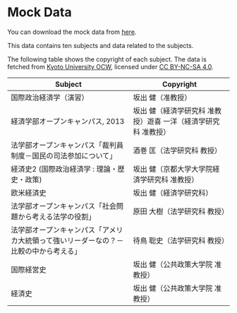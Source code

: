 # Mock Data

You can download the mock data from [here](https://drive.google.com/file/d/1dIvY5CSnryzk_WcUtHWlQihC_h28C-HP/view?usp=drivesdk).

This data contains ten subjects and data related to the subjects.

The following table shows the copyright of each subject. The data is fetched from [Kyoto University OCW](https://ocw.kyoto-u.ac.jp/en/), licensed under [CC BY-NC-SA 4.0](https://creativecommons.org/licenses/by-nc-sa/4.0/deed.en).

| Subject | Copyright |
| --- | --- |
| 国際政治経済学（演習）                                    | 坂出 健（准教授）|
| 経済学部オープンキャンパス, 2013                                     | 坂出 健（経済学研究科 准教授）遊喜 一洋（経済学研究科 准教授）|
| 法学部オープンキャンパス「裁判員制度－国民の司法参加について」                 | 酒巻 匡（法学研究科 教授）|
| 経済史2 (国際政治経済学 : 理論・歴史・政策)                               | 坂出 健（京都大学大学院経済学研究科 准教授）|
| 欧米経済史                                                            | 坂出 健（経済学研究科）    |
| 法学部オープンキャンパス「社会問題から考える法学の役割」                      | 原田 大樹（法学研究科 教授） |
| 法学部オープンキャンパス「アメリカ大統領って強いリーダーなの？－比較の中から考える」 | 待鳥 聡史（法学研究科 教授） |
| 国際経営史| 坂出 健（公共政策大学院 准教授）|
| 経済史 | 坂出 健（公共政策大学院 准教授）|

